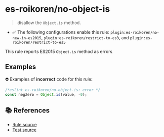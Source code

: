 # es-roikoren/no-object-is
> disallow the `Object.is` method.

- ✅ The following configurations enable this rule: `plugin:es-roikoren/no-new-in-es2015`, `plugin:es-roikoren/restrict-to-es3`, and `plugin:es-roikoren/restrict-to-es5`

This rule reports ES2015 `Object.is` method as errors.

## Examples

⛔ Examples of **incorrect** code for this rule:

```js
/*eslint es-roikoren/no-object-is: error */
const negZero = Object.is(value, -0);
```

## 📚 References

- [Rule source](https://github.com/roikoren755/eslint-plugin-es/blob/v2.0.10/src/rules/no-object-is.ts)
- [Test source](https://github.com/roikoren755/eslint-plugin-es/blob/v2.0.10/tests/src/rules/no-object-is.ts)
